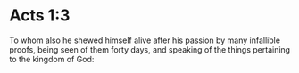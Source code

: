 # Acts 1:3

To whom also he shewed himself alive after his passion by many infallible proofs, being seen of them forty days, and speaking of the things pertaining to the kingdom of God: